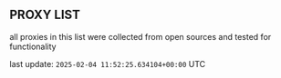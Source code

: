 ## PROXY LIST

all proxies in this list were collected from open sources and tested for functionality

last update: `2025-02-04 11:52:25.634104+00:00` UTC
